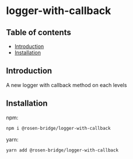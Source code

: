 # logger-with-callback

## Table of contents

- [Introduction](#introduction)
- [Installation](#installation)

## Introduction

A new logger with callback method on each levels

## Installation

npm:

```sh
npm i @rosen-bridge/logger-with-callback
```

yarn:

```sh
yarn add @rosen-bridge/logger-with-callback
```
